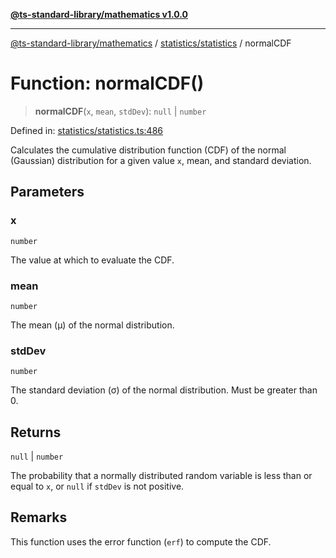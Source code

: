 [**@ts-standard-library/mathematics v1.0.0**](../../../README.md)

***

[@ts-standard-library/mathematics](../../../README.md) / [statistics/statistics](../README.md) / normalCDF

# Function: normalCDF()

> **normalCDF**(`x`, `mean`, `stdDev`): `null` \| `number`

Defined in: [statistics/statistics.ts:486](https://github.com/gabaudette/ts-stdlib/blob/ea80ba1db09c741e99f8cb19e94e5a29b81b623b/packages/mathematics/src/statistics/statistics.ts#L486)

Calculates the cumulative distribution function (CDF) of the normal (Gaussian) distribution
for a given value `x`, mean, and standard deviation.

## Parameters

### x

`number`

The value at which to evaluate the CDF.

### mean

`number`

The mean (μ) of the normal distribution.

### stdDev

`number`

The standard deviation (σ) of the normal distribution. Must be greater than 0.

## Returns

`null` \| `number`

The probability that a normally distributed random variable is less than or equal to `x`,
         or `null` if `stdDev` is not positive.

## Remarks

This function uses the error function (`erf`) to compute the CDF.
